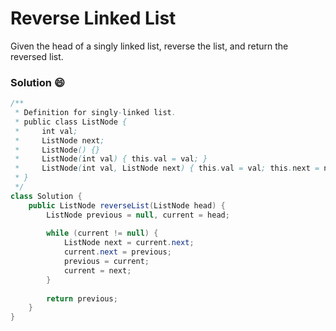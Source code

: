 # Reverse Linked List

Given the head of a singly linked list, reverse the list, and return the reversed list.

### Solution :smile:
```java
/**
 * Definition for singly-linked list.
 * public class ListNode {
 *     int val;
 *     ListNode next;
 *     ListNode() {}
 *     ListNode(int val) { this.val = val; }
 *     ListNode(int val, ListNode next) { this.val = val; this.next = next; }
 * }
 */
class Solution {
    public ListNode reverseList(ListNode head) {
        ListNode previous = null, current = head;
        
        while (current != null) {
            ListNode next = current.next;
            current.next = previous;
            previous = current;
            current = next;
        }
        
        return previous;
    }
}
```
